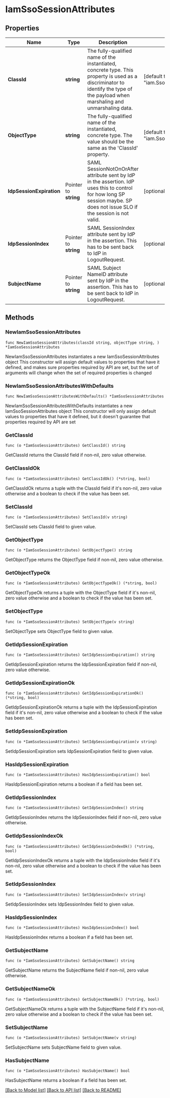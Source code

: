 # IamSsoSessionAttributes

## Properties

Name | Type | Description | Notes
------------ | ------------- | ------------- | -------------
**ClassId** | **string** | The fully-qualified name of the instantiated, concrete type. This property is used as a discriminator to identify the type of the payload when marshaling and unmarshaling data. | [default to "iam.SsoSessionAttributes"]
**ObjectType** | **string** | The fully-qualified name of the instantiated, concrete type. The value should be the same as the &#39;ClassId&#39; property. | [default to "iam.SsoSessionAttributes"]
**IdpSessionExpiration** | Pointer to **string** | SAML SessionNotOnOrAfter attribute sent by IdP in the assertion. IdP uses this to control for how long SP session maybe. SP does not issue SLO if the session is not valid. | [optional] [readonly] 
**IdpSessionIndex** | Pointer to **string** | SAML SessionIndex attribute sent by IdP in the assertion. This has to be sent back to IdP in LogoutRequest. | [optional] [readonly] 
**SubjectName** | Pointer to **string** | SAML Subject NameID attribute sent by IdP in the assertion. This has to be sent back to IdP in LogoutRequest. | [optional] [readonly] 

## Methods

### NewIamSsoSessionAttributes

`func NewIamSsoSessionAttributes(classId string, objectType string, ) *IamSsoSessionAttributes`

NewIamSsoSessionAttributes instantiates a new IamSsoSessionAttributes object
This constructor will assign default values to properties that have it defined,
and makes sure properties required by API are set, but the set of arguments
will change when the set of required properties is changed

### NewIamSsoSessionAttributesWithDefaults

`func NewIamSsoSessionAttributesWithDefaults() *IamSsoSessionAttributes`

NewIamSsoSessionAttributesWithDefaults instantiates a new IamSsoSessionAttributes object
This constructor will only assign default values to properties that have it defined,
but it doesn't guarantee that properties required by API are set

### GetClassId

`func (o *IamSsoSessionAttributes) GetClassId() string`

GetClassId returns the ClassId field if non-nil, zero value otherwise.

### GetClassIdOk

`func (o *IamSsoSessionAttributes) GetClassIdOk() (*string, bool)`

GetClassIdOk returns a tuple with the ClassId field if it's non-nil, zero value otherwise
and a boolean to check if the value has been set.

### SetClassId

`func (o *IamSsoSessionAttributes) SetClassId(v string)`

SetClassId sets ClassId field to given value.


### GetObjectType

`func (o *IamSsoSessionAttributes) GetObjectType() string`

GetObjectType returns the ObjectType field if non-nil, zero value otherwise.

### GetObjectTypeOk

`func (o *IamSsoSessionAttributes) GetObjectTypeOk() (*string, bool)`

GetObjectTypeOk returns a tuple with the ObjectType field if it's non-nil, zero value otherwise
and a boolean to check if the value has been set.

### SetObjectType

`func (o *IamSsoSessionAttributes) SetObjectType(v string)`

SetObjectType sets ObjectType field to given value.


### GetIdpSessionExpiration

`func (o *IamSsoSessionAttributes) GetIdpSessionExpiration() string`

GetIdpSessionExpiration returns the IdpSessionExpiration field if non-nil, zero value otherwise.

### GetIdpSessionExpirationOk

`func (o *IamSsoSessionAttributes) GetIdpSessionExpirationOk() (*string, bool)`

GetIdpSessionExpirationOk returns a tuple with the IdpSessionExpiration field if it's non-nil, zero value otherwise
and a boolean to check if the value has been set.

### SetIdpSessionExpiration

`func (o *IamSsoSessionAttributes) SetIdpSessionExpiration(v string)`

SetIdpSessionExpiration sets IdpSessionExpiration field to given value.

### HasIdpSessionExpiration

`func (o *IamSsoSessionAttributes) HasIdpSessionExpiration() bool`

HasIdpSessionExpiration returns a boolean if a field has been set.

### GetIdpSessionIndex

`func (o *IamSsoSessionAttributes) GetIdpSessionIndex() string`

GetIdpSessionIndex returns the IdpSessionIndex field if non-nil, zero value otherwise.

### GetIdpSessionIndexOk

`func (o *IamSsoSessionAttributes) GetIdpSessionIndexOk() (*string, bool)`

GetIdpSessionIndexOk returns a tuple with the IdpSessionIndex field if it's non-nil, zero value otherwise
and a boolean to check if the value has been set.

### SetIdpSessionIndex

`func (o *IamSsoSessionAttributes) SetIdpSessionIndex(v string)`

SetIdpSessionIndex sets IdpSessionIndex field to given value.

### HasIdpSessionIndex

`func (o *IamSsoSessionAttributes) HasIdpSessionIndex() bool`

HasIdpSessionIndex returns a boolean if a field has been set.

### GetSubjectName

`func (o *IamSsoSessionAttributes) GetSubjectName() string`

GetSubjectName returns the SubjectName field if non-nil, zero value otherwise.

### GetSubjectNameOk

`func (o *IamSsoSessionAttributes) GetSubjectNameOk() (*string, bool)`

GetSubjectNameOk returns a tuple with the SubjectName field if it's non-nil, zero value otherwise
and a boolean to check if the value has been set.

### SetSubjectName

`func (o *IamSsoSessionAttributes) SetSubjectName(v string)`

SetSubjectName sets SubjectName field to given value.

### HasSubjectName

`func (o *IamSsoSessionAttributes) HasSubjectName() bool`

HasSubjectName returns a boolean if a field has been set.


[[Back to Model list]](../README.md#documentation-for-models) [[Back to API list]](../README.md#documentation-for-api-endpoints) [[Back to README]](../README.md)


